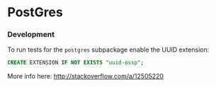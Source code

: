 PostGres
========

### Development

To run tests for the `postgres` subpackage enable the UUID extension:

```sql
CREATE EXTENSION IF NOT EXISTS "uuid-ossp";
```

More info here: http://stackoverflow.com/a/12505220
